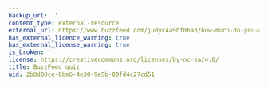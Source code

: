 ```yaml
---
backup_url: ''
content_type: external-resource
external_url: https://www.buzzfeed.com/judyc4a9bf06a3/how-much-do-you-actually-know-about-commuting-in-b-2a5bw
has_external_licence_warning: true
has_external_license_warning: true
is_broken: ''
license: https://creativecommons.org/licenses/by-nc-sa/4.0/
title: BuzzFeed quiz
uid: 2b8d80ce-8be6-4e30-9e5b-00fd4c27cd51
---
```

